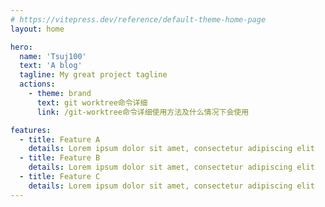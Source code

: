 ```yaml
---
# https://vitepress.dev/reference/default-theme-home-page
layout: home

hero:
  name: 'Tsuj100'
  text: 'A blog'
  tagline: My great project tagline
  actions:
    - theme: brand
      text: git worktree命令详细
      link: /git-worktree命令详细使用方法及什么情况下会使用

features:
  - title: Feature A
    details: Lorem ipsum dolor sit amet, consectetur adipiscing elit
  - title: Feature B
    details: Lorem ipsum dolor sit amet, consectetur adipiscing elit
  - title: Feature C
    details: Lorem ipsum dolor sit amet, consectetur adipiscing elit
---
```


